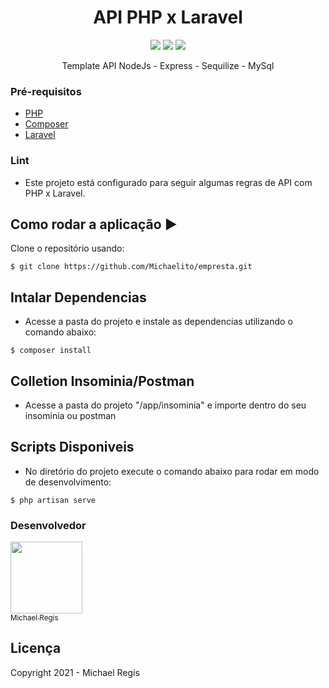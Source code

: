 <h1 align="center">API PHP x Laravel</h1>

<p align="center">
  <img src="https://img.shields.io/static/v1?label=PHP&message=framework&color=green&style=for-the-badge&logo=PHP"/>
  <img src="https://img.shields.io/static/v1?label=composer&message=framework&color=green&style=for-the-badge&logo=COMPOSER"/>
  <img src="https://img.shields.io/static/v1?label=laravel&message=framework&color=green&style=for-the-badge&logo=LARAVEL"/>
</p>

<p align="center">Template API NodeJs - Express - Sequilize - MySql</p>

### Pré-requisitos

- [PHP](https://www.php.net/)
- [Composer](https://getcomposer.org/)
- [Laravel](https://laravel.com/docs/8.x/installation)

### Lint

- Este projeto está configurado para seguir algumas regras de API com PHP x Laravel.

## Como rodar a aplicação :arrow_forward:

Clone o repositório usando:

```
$ git clone https://github.com/Michaelito/empresta.git
```

## Intalar Dependencias

- Acesse a pasta do projeto e instale as dependencias utilizando o comando abaixo:

```
$ composer install
```

## Colletion Insominia/Postman

- Acesse a pasta do projeto "/app/insominia" e importe dentro do seu insominia ou postman

## Scripts Disponiveis

- No diretório do projeto execute o comando abaixo para rodar em modo de desenvolvimento:

```
$ php artisan serve

```

### Desenvolvedor

[<img src="https://avatars2.githubusercontent.com/u/9826351?s=460&u=2b24ccb249af71cb7f2574b35484b4931b9fff0a&v=4" width=115 > <br> <sub> Michael Regis </sub>](https://github.com/Michaelito) 

## Licença

Copyright 2021 - Michael Regis